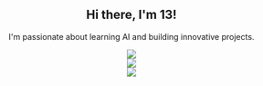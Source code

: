 <div align="center">
  <h2>Hi there, I'm 13!</h1>
  <p>
    I'm passionate about learning AI and building innovative projects.
  </p>
</div>

<div align="center">
  <img src="https://github-readme-stats.vercel.app/api/top-langs/?username=g1331&hide_title=true&hide_border=true&layout=compact&langs_count=6&text_color=000&icon_color=fff&bg_color=0,52fa5a,4dfcff,c64dff&theme=graywhite">
</div>

<div align="center">
  <img src="https://github-readme-stats.vercel.app/api?username=g1331&hide_title=true&hide_border=true&show_icons=true&line_height=21&text_color=000&icon_color=000&bg_color=0,ea6161,ffc64d,fffc4d,52fa5a&theme=graywhite">
</div>

<div align="center">
  <img src="https://github-readme-streak-stats.herokuapp.com/?user=g1331">
</div>
